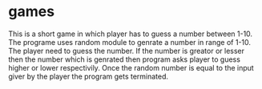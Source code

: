 # games
This is a short game in which player has to guess a number between 1-10.
The programe uses random module to genrate a number in range of 1-10.
The player need to guess the number.
If the number is greator or lesser then the number which is genrated then program asks player to guess higher or lower respectivily.
Once the random number is equal to the input giver by the player the program gets terminated. 
